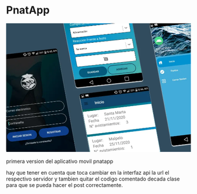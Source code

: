 #  PnatApp

![Logo de Mi Proyecto](https://github.com/danielperezh/PnatApp/blob/master/Frame%203.webp)

primera version del aplicativo movil pnatapp

hay que tener en cuenta que toca cambiar en la interfaz api la url el respectivo servidor 
y tambien quitar el codigo comentado decada clase para que se pueda hacer el post correctamente.

